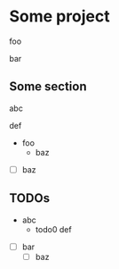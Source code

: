 # Some project

foo

bar

## Some section

abc

def

- foo
    - baz
- [ ] baz

## TODOs

- abc
    - todo0 def
- [ ] bar
    - [ ] baz
